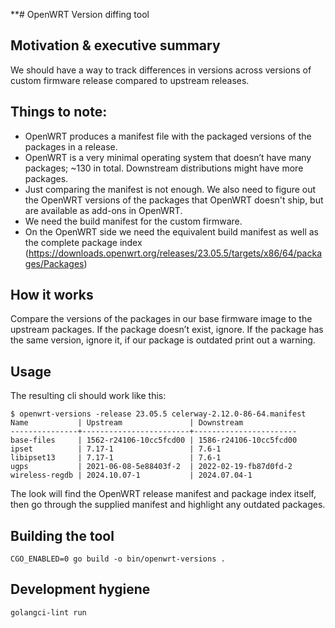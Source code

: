 **# OpenWRT Version diffing tool

## Motivation & executive summary

We should have a way to track differences in versions across versions of custom firmware release compared to upstream
releases.

## Things to note:

* OpenWRT produces a manifest file with the packaged versions of the packages in a release.
* OpenWRT is a very minimal operating system that doesn’t have many packages; ~130 in total. Downstream distributions
  might have more packages.
* Just comparing the manifest is not enough. We also need to figure out the OpenWRT versions of the packages that
  OpenWRT doesn't ship, but are available as add-ons in OpenWRT.
* We need the build manifest for the custom firmware.
* On the OpenWRT side we need the equivalent build manifest as well as the complete package
  index (https://downloads.openwrt.org/releases/23.05.5/targets/x86/64/packages/Packages)

## How it works

Compare the versions of the packages in our base firmware image to the upstream packages. If the package doesn’t exist,
ignore. If the package has the same version, ignore it, if our package is outdated print out a warning.

## Usage

The resulting cli should work like this:

```shell
$ openwrt-versions -release 23.05.5 celerway-2.12.0-86-64.manifest
Name           | Upstream               | Downstream            
---------------+------------------------+-----------------------
base-files     | 1562-r24106-10cc5fcd00 | 1586-r24106-10cc5fcd00
ipset          | 7.17-1                 | 7.6-1                 
libipset13     | 7.17-1                 | 7.6-1                 
ugps           | 2021-06-08-5e88403f-2  | 2022-02-19-fb87d0fd-2 
wireless-regdb | 2024.10.07-1           | 2024.07.04-1          
```

The look will find the OpenWRT release manifest and package index itself, then go through the supplied manifest and
highlight any outdated packages.


## Building the tool

```shell
CGO_ENABLED=0 go build -o bin/openwrt-versions .
```

## Development hygiene

```shell
golangci-lint run
```